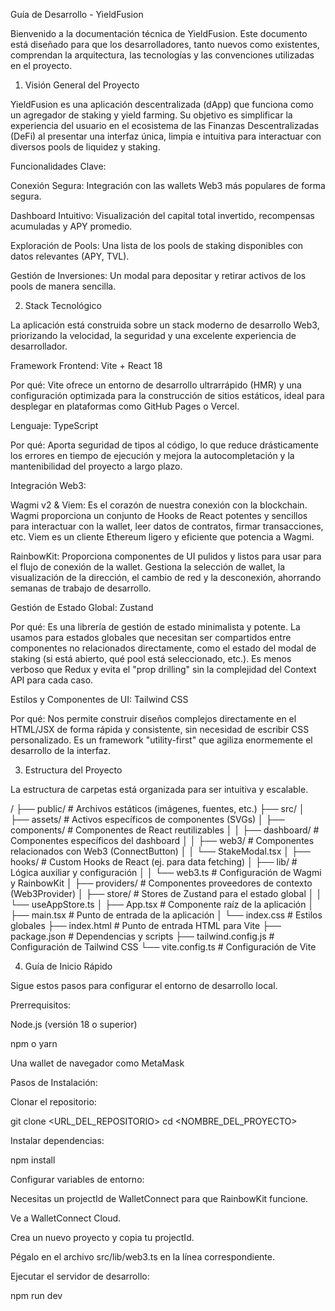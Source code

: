 Guía de Desarrollo - YieldFusion

Bienvenido a la documentación técnica de YieldFusion. Este documento está diseñado para que los desarrolladores, tanto nuevos como existentes, comprendan la arquitectura, las tecnologías y las convenciones utilizadas en el proyecto.

1. Visión General del Proyecto

YieldFusion es una aplicación descentralizada (dApp) que funciona como un agregador de staking y yield farming. Su objetivo es simplificar la experiencia del usuario en el ecosistema de las Finanzas Descentralizadas (DeFi) al presentar una interfaz única, limpia e intuitiva para interactuar con diversos pools de liquidez y staking.

Funcionalidades Clave:

Conexión Segura: Integración con las wallets Web3 más populares de forma segura.

Dashboard Intuitivo: Visualización del capital total invertido, recompensas acumuladas y APY promedio.

Exploración de Pools: Una lista de los pools de staking disponibles con datos relevantes (APY, TVL).

Gestión de Inversiones: Un modal para depositar y retirar activos de los pools de manera sencilla.

2. Stack Tecnológico

La aplicación está construida sobre un stack moderno de desarrollo Web3, priorizando la velocidad, la seguridad y una excelente experiencia de desarrollador.

Framework Frontend: Vite + React 18

Por qué: Vite ofrece un entorno de desarrollo ultrarrápido (HMR) y una configuración optimizada para la construcción de sitios estáticos, ideal para desplegar en plataformas como GitHub Pages o Vercel.

Lenguaje: TypeScript

Por qué: Aporta seguridad de tipos al código, lo que reduce drásticamente los errores en tiempo de ejecución y mejora la autocompletación y la mantenibilidad del proyecto a largo plazo.

Integración Web3:

Wagmi v2 & Viem: Es el corazón de nuestra conexión con la blockchain. Wagmi proporciona un conjunto de Hooks de React potentes y sencillos para interactuar con la wallet, leer datos de contratos, firmar transacciones, etc. Viem es un cliente Ethereum ligero y eficiente que potencia a Wagmi.

RainbowKit: Proporciona componentes de UI pulidos y listos para usar para el flujo de conexión de la wallet. Gestiona la selección de wallet, la visualización de la dirección, el cambio de red y la desconexión, ahorrando semanas de trabajo de desarrollo.

Gestión de Estado Global: Zustand

Por qué: Es una librería de gestión de estado minimalista y potente. La usamos para estados globales que necesitan ser compartidos entre componentes no relacionados directamente, como el estado del modal de staking (si está abierto, qué pool está seleccionado, etc.). Es menos verboso que Redux y evita el "prop drilling" sin la complejidad del Context API para cada caso.

Estilos y Componentes de UI: Tailwind CSS

Por qué: Nos permite construir diseños complejos directamente en el HTML/JSX de forma rápida y consistente, sin necesidad de escribir CSS personalizado. Es un framework "utility-first" que agiliza enormemente el desarrollo de la interfaz.

3. Estructura del Proyecto

La estructura de carpetas está organizada para ser intuitiva y escalable.

/
├── public/                # Archivos estáticos (imágenes, fuentes, etc.)
├── src/
│   ├── assets/            # Activos específicos de componentes (SVGs)
│   ├── components/        # Componentes de React reutilizables
│   │   ├── dashboard/     # Componentes específicos del dashboard
│   │   ├── web3/          # Componentes relacionados con Web3 (ConnectButton)
│   │   └── StakeModal.tsx
│   ├── hooks/             # Custom Hooks de React (ej. para data fetching)
│   ├── lib/               # Lógica auxiliar y configuración
│   │   └── web3.ts        # Configuración de Wagmi y RainbowKit
│   ├── providers/         # Componentes proveedores de contexto (Web3Provider)
│   ├── store/             # Stores de Zustand para el estado global
│   │   └── useAppStore.ts
│   ├── App.tsx            # Componente raíz de la aplicación
│   ├── main.tsx           # Punto de entrada de la aplicación
│   └── index.css          # Estilos globales
├── index.html             # Punto de entrada HTML para Vite
├── package.json           # Dependencias y scripts
├── tailwind.config.js     # Configuración de Tailwind CSS
└── vite.config.ts         # Configuración de Vite


4. Guía de Inicio Rápido

Sigue estos pasos para configurar el entorno de desarrollo local.

Prerrequisitos:

Node.js (versión 18 o superior)

npm o yarn

Una wallet de navegador como MetaMask

Pasos de Instalación:

Clonar el repositorio:

git clone <URL_DEL_REPOSITORIO>
cd <NOMBRE_DEL_PROYECTO>


Instalar dependencias:

npm install


Configurar variables de entorno:

Necesitas un projectId de WalletConnect para que RainbowKit funcione.

Ve a WalletConnect Cloud.

Crea un nuevo proyecto y copia tu projectId.

Pégalo en el archivo src/lib/web3.ts en la línea correspondiente.

Ejecutar el servidor de desarrollo:

npm run dev
